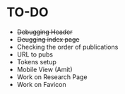 # TO-DO
- ~~Debugging Header~~
- ~~Deugging index page~~
- Checking the order of publications
- URL to pubs
- Tokens setup
- Mobile View (Amit)
- Work on Research Page
- Work on Favicon
